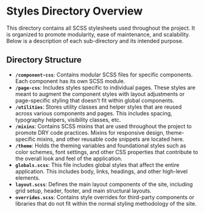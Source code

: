 # Styles Directory Overview

This directory contains all SCSS stylesheets used throughout the project. It is organized to promote modularity, ease of maintenance, and scalability. Below is a description of each sub-directory and its intended purpose.

## Directory Structure

- **`/component-css`**: Contains modular SCSS files for specific components. Each component has its own SCSS module.
- **`/page-css`**: Includes styles specific to individual pages. These styles are meant to augment the component styles with layout adjustments or page-specific styling that doesn't fit within global components.
- **`/utilities`**: Stores utility classes and helper styles that are reused across various components and pages. This includes spacing, typography helpers, visibility classes, etc.
- **`/mixins`**: Contains SCSS mixins that are used throughout the project to promote DRY code practices. Mixins for responsive design, theme-specific mixins, and other reusable code snippets are located here.
- **`/theme`**: Holds the theming variables and foundational styles such as color schemes, font settings, and other CSS properties that contribute to the overall look and feel of the application.
- **`globals.scss`**: This file includes global styles that affect the entire application. This includes body, links, headings, and other high-level elements.
- **`layout.scss`**: Defines the main layout components of the site, including grid setup, header, footer, and main structural layouts.
- **`overrides.scss`**: Contains style overrides for third-party components or libraries that do not fit within the normal styling methodology of the site.
